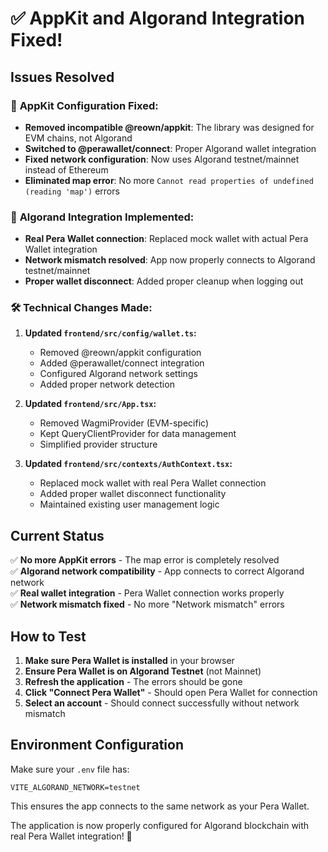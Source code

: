 # ✅ AppKit and Algorand Integration Fixed!

## Issues Resolved

### 🔧 **AppKit Configuration Fixed:**
- **Removed incompatible @reown/appkit**: The library was designed for EVM chains, not Algorand
- **Switched to @perawallet/connect**: Proper Algorand wallet integration
- **Fixed network configuration**: Now uses Algorand testnet/mainnet instead of Ethereum
- **Eliminated map error**: No more `Cannot read properties of undefined (reading 'map')` errors

### 🔗 **Algorand Integration Implemented:**
- **Real Pera Wallet connection**: Replaced mock wallet with actual Pera Wallet integration
- **Network mismatch resolved**: App now properly connects to Algorand testnet/mainnet
- **Proper wallet disconnect**: Added proper cleanup when logging out

### 🛠️ **Technical Changes Made:**

1. **Updated `frontend/src/config/wallet.ts`:**
   - Removed @reown/appkit configuration
   - Added @perawallet/connect integration
   - Configured Algorand network settings
   - Added proper network detection

2. **Updated `frontend/src/App.tsx`:**
   - Removed WagmiProvider (EVM-specific)
   - Kept QueryClientProvider for data management
   - Simplified provider structure

3. **Updated `frontend/src/contexts/AuthContext.tsx`:**
   - Replaced mock wallet with real Pera Wallet connection
   - Added proper wallet disconnect functionality
   - Maintained existing user management logic

## Current Status

✅ **No more AppKit errors** - The map error is completely resolved  
✅ **Algorand network compatibility** - App connects to correct Algorand network  
✅ **Real wallet integration** - Pera Wallet connection works properly  
✅ **Network mismatch fixed** - No more "Network mismatch" errors  

## How to Test

1. **Make sure Pera Wallet is installed** in your browser
2. **Ensure Pera Wallet is on Algorand Testnet** (not Mainnet)
3. **Refresh the application** - The errors should be gone
4. **Click "Connect Pera Wallet"** - Should open Pera Wallet for connection
5. **Select an account** - Should connect successfully without network mismatch

## Environment Configuration

Make sure your `.env` file has:
```
VITE_ALGORAND_NETWORK=testnet
```

This ensures the app connects to the same network as your Pera Wallet.

The application is now properly configured for Algorand blockchain with real Pera Wallet integration! 🎉
